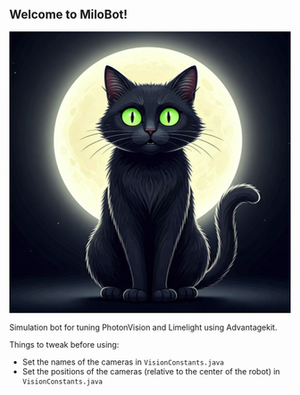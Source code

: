 ## Welcome to MiloBot!

![Cartoon image of a black cat](./milobot.jpg)

Simulation bot for tuning PhotonVision and Limelight using Advantagekit.

Things to tweak before using:

* Set the names of the cameras in ```VisionConstants.java```
* Set the positions of the cameras (relative to the center of the robot) in ```VisionConstants.java```